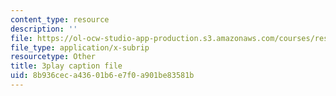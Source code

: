 ```yaml
---
content_type: resource
description: ''
file: https://ol-ocw-studio-app-production.s3.amazonaws.com/courses/res-18-006-calculus-revisited-single-variable-calculus-fall-2010/8b936ceca43601b6e7f0a901be83581b_XaxjVRXonPg.srt
file_type: application/x-subrip
resourcetype: Other
title: 3play caption file
uid: 8b936cec-a436-01b6-e7f0-a901be83581b
---
```

